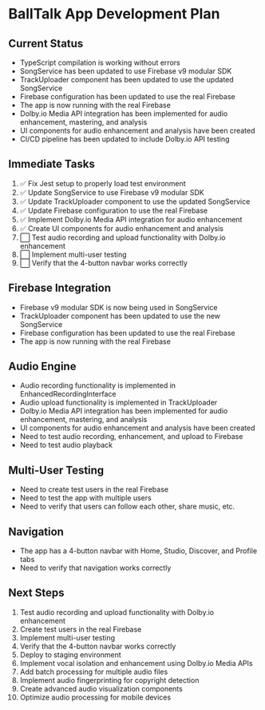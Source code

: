 # BallTalk App Development Plan

## Current Status

- TypeScript compilation is working without errors
- SongService has been updated to use Firebase v9 modular SDK
- TrackUploader component has been updated to use the updated SongService
- Firebase configuration has been updated to use the real Firebase
- The app is now running with the real Firebase
- Dolby.io Media API integration has been implemented for audio enhancement, mastering, and analysis
- UI components for audio enhancement and analysis have been created
- CI/CD pipeline has been updated to include Dolby.io API testing

## Immediate Tasks

1. ✅ Fix Jest setup to properly load test environment
2. ✅ Update SongService to use Firebase v9 modular SDK
3. ✅ Update TrackUploader component to use the updated SongService
4. ✅ Update Firebase configuration to use the real Firebase
5. ✅ Implement Dolby.io Media API integration for audio enhancement
6. ✅ Create UI components for audio enhancement and analysis
7. ⬜ Test audio recording and upload functionality with Dolby.io enhancement
8. ⬜ Implement multi-user testing
9. ⬜ Verify that the 4-button navbar works correctly

## Firebase Integration

- Firebase v9 modular SDK is now being used in SongService
- TrackUploader component has been updated to use the new SongService
- Firebase configuration has been updated to use the real Firebase
- The app is now running with the real Firebase

## Audio Engine

- Audio recording functionality is implemented in EnhancedRecordingInterface
- Audio upload functionality is implemented in TrackUploader
- Dolby.io Media API integration has been implemented for audio enhancement, mastering, and analysis
- UI components for audio enhancement and analysis have been created
- Need to test audio recording, enhancement, and upload to Firebase
- Need to test audio playback

## Multi-User Testing

- Need to create test users in the real Firebase
- Need to test the app with multiple users
- Need to verify that users can follow each other, share music, etc.

## Navigation

- The app has a 4-button navbar with Home, Studio, Discover, and Profile tabs
- Need to verify that navigation works correctly

## Next Steps

1. Test audio recording and upload functionality with Dolby.io enhancement
2. Create test users in the real Firebase
3. Implement multi-user testing
4. Verify that the 4-button navbar works correctly
5. Deploy to staging environment
6. Implement vocal isolation and enhancement using Dolby.io Media APIs
7. Add batch processing for multiple audio files
8. Implement audio fingerprinting for copyright detection
9. Create advanced audio visualization components
10. Optimize audio processing for mobile devices 